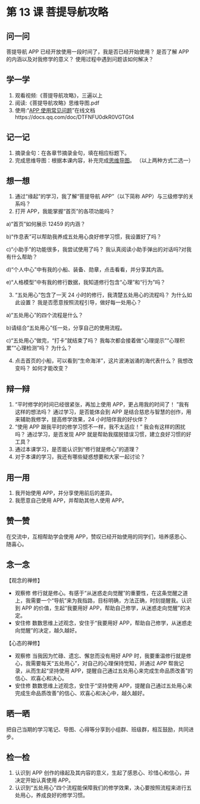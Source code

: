 # 第 13 课 菩提导航攻略

## 问一问

菩提导航 APP 已经开放使用一段时间了，我是否已经开始使用？
是否了解 APP 的内涵以及对我修学的意义？
使用过程中遇到问题该如何解决？

## 学一学

1. 观看视频:《菩提导航攻略》，三遍以上
2. 阅读:《菩提导航攻略》思维导图.pdf
3. 使用:“[APP 使用常见问题](faq)”在线文档https://docs.qq.com/doc/DTFNFU0dkR0VGTGt4

## 记一记

1.  摘录金句：在各章节摘录金句，填在相应标题下。
2.  完成思维导图：根据本课内容，补充完成[思维导图](map)。
    （以上两种方式二选一）

## 想一想

1. 通过“缘起”的学习，我了解“菩提导航 APP”（以下简称 APP）与三级修学的关系吗？
2. 打开 APP，我能掌握“首页”的各项功能吗？

a)“首页”如何展示 12459 的内涵？

b)“作息表”可以帮助我养成五处用心良好修学习惯，我设置好了吗？

c)“小助手”的功能很多，我尝试使用了吗？
我认真阅读小助手弹出的对话吗?对我有什么帮助？

d)“个人中心”中有我的小船、装备、勋章，点击看看，并分享其内涵。

e)“人格模型”中有我的修行数据，我知道修行包含“心理”和“行为”吗？

3. “五处用心”包含了一天 24 小时的修行，我清楚五处用心的流程吗？
   为什么如此设置？
   我是否愿意按照流程引导，做好每一处用心？

a)“五处用心”的四个流程是什么？

b)请结合“五处用心”任一处，分享自己的使用流程。

c)“五处用心”做完，“打卡”就结束了吗？
我每次都会接着做“心理提示”“心理积累”“心理检测”吗？
为什么？

4. 点击首页的小船，可以看到“生命海洋”，这片波涛汹涌的海代表什么？
   我想改变吗？
   如何才能改变？

## 辩一辩

1. “平时修学的时间已经很紧张，再加上使用 APP，更占用我的时间了！ ”我有这样的想法吗？
   通过学习，是否能体会到 APP 是结合慈悲与智慧的创作，用来辅助我修学，提高修学效果，24 小时陪伴我的好伙伴？
2. “使用 APP 跟我平时的修学习惯不一样，我不太适应！”
   我会有这样的困扰吗？
   通过学习，是否发现 APP 就是帮助我摆脱错误习惯，建立良好习惯的好工具？
3. 通过本课学习，是否能认识到“修行就是修心”的道理？
4. 对于本课的学习，我还有哪些疑惑想要和大家一起讨论？

## 用一用

1. 我开始使用 APP，并分享使用前后的差异。
2. 我愿意自己使用 APP，并帮助其他人使用 APP。

## 赞一赞

在交流中，互相帮助学会使用 APP，赞叹已经开始使用的同学们，培养感恩心、随喜心。

## 念一念

【观念的禅修】

- 观察修
  修行就是修心。有感于“从迷惑走向觉醒”的重要性，在这条觉醒之道上，我需要一个“导航”来为我指路，目标明确，方法正确，时刻提醒我。认识到 APP 的价值，生起“我要用好 APP，帮助自己修学，从迷惑走向觉醒”的决定。
- 安住修
  数数思维上述观念，安住于“我要用好 APP，帮助自己修学，从迷惑走向觉醒”的决定，越久越好。

【心态的禅修】

- 观察修
  当我因为忙碌、遗忘、懈怠而没有用好 APP 时，我要重温修行就是修心，我需要每天“五处用心”，对自己的心理保持觉知，并通过 APP 帮我记录，从而生起“坚持使用 APP，提醒自己通过五处用心来完成生命品质改善”的信心、欢喜心和决心。
- 安住修
  数数思维上述观念，安住于“坚持使用 APP，提醒自己通过五处用心来完成生命品质改善”的信心、欢喜心和决心中，越久越好。

## 晒一晒

把自己当期的学习笔记、导图、心得等分享到小组群、班级群，相互鼓励，共同进步。

## 检一检

1. 认识到 APP 创作的缘起及其内容的意义，生起了感恩心、珍惜心和信心，并决定开始认真使用 APP。
2. 认识到“五处用心”四个流程能保障我们的修学效果，决心要按照流程来进行五处用心，养成良好的修学习惯。
